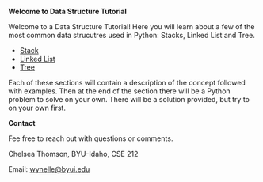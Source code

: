 **Welcome to Data Structure Tutorial**

Welcome to a Data Structure Tutorial! Here you will learn about a few of the most common data strucutres used in Python: Stacks, Linked List and Tree.

* [Stack](stacks/stacks.md)
* [Linked List](linked_list.md)
* [Tree](tree.md)

Each of these sections will contain a description of the concept followed with examples. Then at the end of the section there will be a Python problem to solve on your own. There will be a solution provided, but try to on your own first. 

**Contact**

Fee free to reach out with questions or comments.

Chelsea Thomson, BYU-Idaho, CSE 212

Email: wynelle@byui.edu
